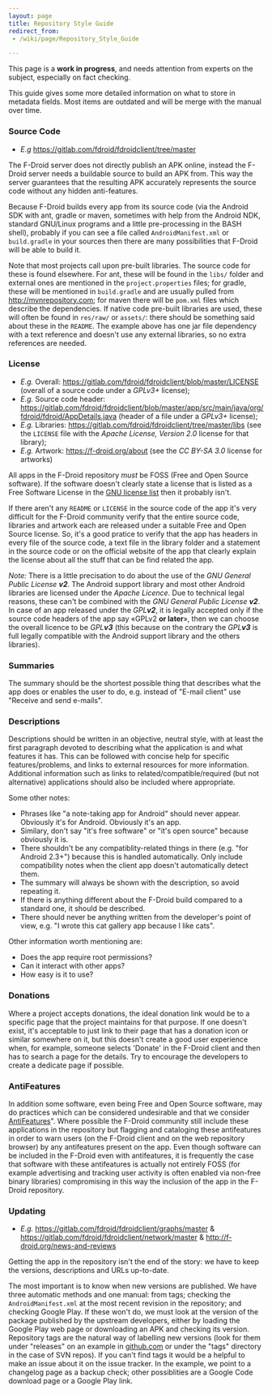 ```yaml
---
layout: page
title: Repository Style Guide
redirect_from:
 - /wiki/page/Repository_Style_Guide

---
```


This page is a __work in progress__, and needs attention from experts on
the subject, especially on fact checking.

This guide gives some more detailed information on what to store in
metadata fields. Most items are outdated and will be merge with the
manual over time.

### Source Code

* *E.g* <https://gitlab.com/fdroid/fdroidclient/tree/master>

The F-Droid server does not directly publish an APK online, instead the
F-Droid server needs a buildable source to build an APK from. This way
the server guarantees that the resulting APK accurately represents the
source code without any hidden anti-features.

Because F-Droid builds every app from its source code (via the Android
SDK with ant, gradle or maven, sometimes with help from the Android NDK,
standard GNU/Linux programs and a little pre-processing in the BASH
shell), probably if you can see a file called `AndroidManifest.xml` or
`build.gradle` in your sources then there are many possibilities that
F-Droid will be able to build it.

Note that most projects call upon pre-built libraries. The source code
for these is found elsewhere. For ant, these will be found in the
`libs/` folder and external ones are mentioned in the
`project.properties` files; for gradle, these will be mentioned in
`build.gradle` and are usually pulled from <http://mvnrepository.com>;
for maven there will be `pom.xml` files which describe the dependencies.
If native code pre-built libraries are used, these will often be found
in `res/raw/` or `assets/`: there should be something said about these
in the `README`. The example above has one jar file dependency with a
text reference and doesn't use any external libraries, so no extra
references are needed.


### License

- *E.g.* Overall: <https://gitlab.com/fdroid/fdroidclient/blob/master/LICENSE> (overall of
a source code under a *GPLv3+* license);
- *E.g.* Source code header: <https://gitlab.com/fdroid/fdroidclient/blob/master/app/src/main/java/org/fdroid/fdroid/AppDetails.java> (header of a file under a *GPLv3+* license);
- *E.g.* Libraries: <https://gitlab.com/fdroid/fdroidclient/tree/master/libs> (see the `LICENSE` file with the *Apache License, Version 2.0* license for that library);
- *E.g.* Artwork: <https://f-droid.org/about> (see the *CC BY-SA 3.0* license for artworks)

All apps in the F-Droid repository *must* be FOSS (Free and Open Source
software). If the software doesn't clearly state a license that is
listed as a Free Software License in the [GNU license
list](http://www.gnu.org/licenses/license-list.html#SoftwareLicenses)
then it probably isn't.

If there aren't any `README` or `LICENSE` in the source code of the app
it's very difficult for the F-Droid community verify that the entire
source code, libraries and artwork each are released under a suitable
Free and Open Source license. So, it's a good pratice to verify that the
app has headers in every file of the source code, a text file in the
library folder and a statement in the source code or on the official
website of the app that clearly explain the license about all the stuff
that can be find related the app.

*Note:* There is a little precisation to do about the use of the *GNU
General Public License **v2***. The Android support library and most
other Android libraries are licensed under the *Apache Licence*. Due to
technical legal reasons, these can't be combined with the *GNU General
Public License **v2***. In case of an app released under the
*GPL**v2***, it is legally accepted only if the source code headers of
the app say «GPLv2 **or later**», then we can choose the overall licence
to be *GPL**v3*** (this because on the contrary the *GPL**v3*** is full
legally compatible with the Android support library and the others
libraries).


### Summaries

The summary should be the shortest possible thing that describes what
the app does or enables the user to do, e.g. instead of "E-mail client"
use "Receive and send e-mails".


### Descriptions

Descriptions should be written in an objective, neutral style, with at
least the first paragraph devoted to describing what the application is
and what features it has. This can be followed with concise help for
specific features/problems, and links to external resources for more
information. Additional information such as links to
related/compatible/required (but not alternative) applications should
also be included where appropriate.

Some other notes:

-   Phrases like "a note-taking app for Android" should never appear.
    Obviously it's for Android. Obviously it's an app.
-   Similary, don't say "it's free software" or "it's open source"
    because obviously it is.
-   There shouldn't be any compatiblity-related things in there (e.g.
    "for Android 2.3+") because this is handled automatically. Only
    include compatibility notes when the client app doesn't
    automatically detect them.
-   The summary will always be shown with the description, so avoid
    repeating it.
-   If there is anything different about the F-Droid build compared to a
    standard one, it should be described.
-   There should never be anything written from the developer's point of
    view, e.g. "I wrote this cat gallery app because I like cats".

Other information worth mentioning are:

-   Does the app require root permissions?
-   Can it interact with other apps?
-   How easy is it to use?


### Donations

Where a project accepts donations, the ideal donation link would be to a
specific page that the project maintains for that purpose. If one
doesn't exist, it's acceptable to just link to their page that has a
donation icon or similar somewhere on it, but this doesn't create a good
user experience when, for example, someone selects 'Donate' in the
F-Droid client and then has to search a page for the details. Try to
encourage the developers to create a dedicate page if possible.


### AntiFeatures

In addition some software, even being Free and Open Source software, may
do practices which can be considered undesirable and that we consider
[AntiFeatures](https://f-droid.org/wiki/page/Antifeatures)". Where possible the F-Droid
community still include these applications in the repository but
flagging and cataloging these antifeatures in order to warn users (on
the F-Droid client and on the web repository browser) by any
antifeatures present on the app. Even though software can be included in
the F-Droid even with antifeatures, it is frequently the case that
software with these antifeatures is actually not entirely FOSS (for
example advertising and tracking user activity is often enabled via
non-free binary libraries) compromising in this way the inclusion of the
app in the F-Droid repository.


### Updating

- *E.g.* <https://gitlab.com/fdroid/fdroidclient/graphs/master> & <https://gitlab.com/fdroid/fdroidclient/network/master> & <http://f-droid.org/news-and-reviews>

Getting the app in the repository isn't the end of the story: we have to
keep the versions, descriptions and URLs up-to-date.

The most important is to know when new versions are published. We have
three automatic methods and one manual: from tags; checking the
`AndroidManifest.xml` at the most recent revision in the repository; and
checking Google Play. If these won't do, we must look at the version of
the package published by the upstream developers, either by loading the
Google Play web page or downloading an APK and checking its version.
Repository tags are the natural way of labelling new versions (look for
them under "releases" on an example in
[github.com](https://github.com/dschuermann/document-viewer/releases) or
under the "tags" directory in the case of SVN repos). If you can't find
tags it would be a helpful to make an issue about it on the issue
tracker. In the example, we point to a changelog page as a backup check;
other possiblities are a Google Code download page or a Google Play
link.
